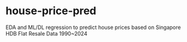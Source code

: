 # house-price-pred
EDA and ML/DL regression to predict house prices based on Singapore HDB Flat Resale Data 1990~2024
